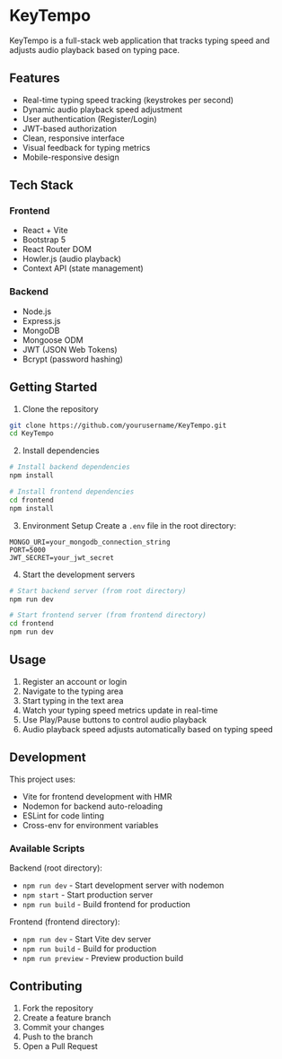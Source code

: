 # KeyTempo

KeyTempo is a full-stack web application that tracks typing speed and adjusts audio playback based on typing pace.

## Features

- Real-time typing speed tracking (keystrokes per second)
- Dynamic audio playback speed adjustment
- User authentication (Register/Login)
- JWT-based authorization
- Clean, responsive interface
- Visual feedback for typing metrics
- Mobile-responsive design

## Tech Stack

### Frontend
- React + Vite
- Bootstrap 5
- React Router DOM
- Howler.js (audio playback)
- Context API (state management)

### Backend
- Node.js
- Express.js
- MongoDB
- Mongoose ODM
- JWT (JSON Web Tokens)
- Bcrypt (password hashing)

## Getting Started

1. Clone the repository
```bash
git clone https://github.com/yourusername/KeyTempo.git
cd KeyTempo
```

2. Install dependencies
```bash
# Install backend dependencies
npm install

# Install frontend dependencies
cd frontend
npm install
```

3. Environment Setup
Create a `.env` file in the root directory:
```env
MONGO_URI=your_mongodb_connection_string
PORT=5000
JWT_SECRET=your_jwt_secret
```

4. Start the development servers
```bash
# Start backend server (from root directory)
npm run dev

# Start frontend server (from frontend directory)
cd frontend
npm run dev
```

## Usage

1. Register an account or login
2. Navigate to the typing area
3. Start typing in the text area
4. Watch your typing speed metrics update in real-time
5. Use Play/Pause buttons to control audio playback
6. Audio playback speed adjusts automatically based on typing speed

## Development

This project uses:
- Vite for frontend development with HMR
- Nodemon for backend auto-reloading
- ESLint for code linting
- Cross-env for environment variables

### Available Scripts

Backend (root directory):
- `npm run dev` - Start development server with nodemon
- `npm start` - Start production server
- `npm run build` - Build frontend for production

Frontend (frontend directory):
- `npm run dev` - Start Vite dev server
- `npm run build` - Build for production
- `npm run preview` - Preview production build

## Contributing

1. Fork the repository
2. Create a feature branch
3. Commit your changes
4. Push to the branch
5. Open a Pull Request